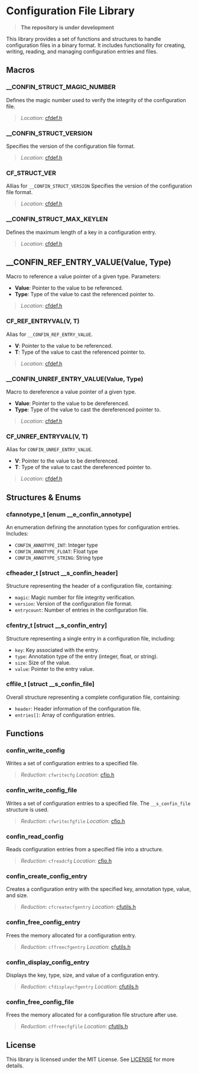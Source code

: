 # Configuration File Library

> **The repository is under development**

This library provides a set of functions and structures to handle configuration files in a binary format. It includes functionality for creating, writing, reading, and managing configuration entries and files.

## Macros

### __CONFIN_STRUCT_MAGIC_NUMBER
Defines the magic number used to verify the integrity of the configuration file.
> *Location*: [cfdef.h](./confin/cfdef.h)

### __CONFIN_STRUCT_VERSION
Specifies the version of the configuration file format.
> *Location*: [cfdef.h](./confin/cfdef.h)

### CF_STRUCT_VER
Allias for `__CONFIN_STRUCT_VERSION`
Specifies the version of the configuration file format.
> *Location*: [cfdef.h](./confin/cfdef.h)

### __CONFIN_STRUCT_MAX_KEYLEN
Defines the maximum length of a key in a configuration entry.
> *Location*: [cfdef.h](./confin/cfdef.h)

## __CONFIN_REF_ENTRY_VALUE(Value, Type)
Macro to reference a value pointer of a given type.
Parameters:
- **Value**: Pointer to the value to be referenced.
- **Type**: Type of the value to cast the referenced pointer to.
> *Location*: [cfdef.h](./confin/cfdef.h)

### CF_REF_ENTRYVAL(V, T)
Alias for `__CONFIN_REF_ENTRY_VALUE`.
- **V**: Pointer to the value to be referenced.
- **T**: Type of the value to cast the referenced pointer to.
> *Location*: [cfdef.h](./confin/cfdef.h)

### __CONFIN_UNREF_ENTRY_VALUE(Value, Type)
Macro to dereference a value pointer of a given type.
- **Value**: Pointer to the value to be dereferenced.
- **Type**: Type of the value to cast the dereferenced pointer to.
> *Location*: [cfdef.h](./confin/cfdef.h)

### CF_UNREF_ENTRYVAL(V, T)
Alias for `CONFIN_UNREF_ENTRY_VALUE`.
- **V**: Pointer to the value to be dereferenced.
- **T**: Type of the value to cast the dereferenced pointer to.
> *Location*: [cfdef.h](./confin/cfdef.h)

## Structures & Enums

### cfannotype_t [enum __e_confin_annotype]
An enumeration defining the annotation types for configuration entries. Includes:
- `CONFIN_ANNOTYPE_INT`: Integer type
- `CONFIN_ANNOTYPE_FLOAT`: Float type
- `CONFIN_ANNOTYPE_STRING`: String type

### cfheader_t [struct __s_confin_header]
Structure representing the header of a configuration file, containing:
- `magic`: Magic number for file integrity verification.
- `version`: Version of the configuration file format.
- `entrycount`: Number of entries in the configuration file.

### cfentry_t [struct __s_confin_entry]
Structure representing a single entry in a configuration file, including:
- `key`: Key associated with the entry.
- `type`: Annotation type of the entry (integer, float, or string).
- `size`: Size of the value.
- `value`: Pointer to the entry value.

### cffile_t [struct __s_confin_file]
Overall structure representing a complete configuration file, containing:
- `header`: Header information of the configuration file.
- `entries[]`: Array of configuration entries.

## Functions

### confin_write_config
Writes a set of configuration entries to a specified file.
> *Reduction*: `cfwritecfg`
> *Location*: [cfio.h](./confin/cfio.h)

### confin_write_config_file
Writes a set of configuration entries to a specified file.
The `__s_confin_file` structure is used.
> *Reduction*: `cfwritecfgfile`
> *Location*: [cfio.h](./confin/cfio.h)

### confin_read_config
Reads configuration entries from a specified file into a structure.
> *Reduction*: `cfreadcfg`
> *Location*: [cfio.h](./confin/cfio.h)

### confin_create_config_entry
Creates a configuration entry with the specified key, annotation type, value, and size.
> *Reduction*: `cfcreatecfgentry`
> *Location*: [cfutils.h](./confin/cfutils.h)

### confin_free_config_entry
Frees the memory allocated for a configuration entry.
> *Reduction*: `cffreecfgentry`
> *Location*: [cfutils.h](./confin/cfutils.h)

### confin_display_config_entry
Displays the key, type, size, and value of a configuration entry.
> *Reduction*: `cfdisplaycfgentry`
> *Location*: [cfutils.h](./confin/cfutils.h)

### confin_free_config_file
Frees the memory allocated for a configuration file structure after use.
> *Reduction*: `cffreecfgfile`
> *Location*: [cfutils.h](./confin/cfutils.h)

## License
This library is licensed under the MIT License. See [LICENSE](./LICENSE) for more details.

